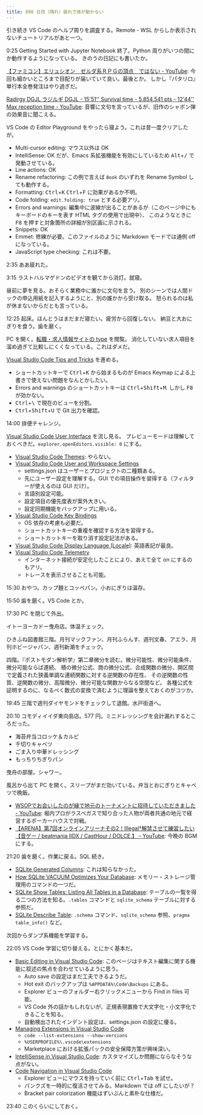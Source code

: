 ```yaml
---
title: 890 日目（晴れ）疲れで体が動かない
---
```


引き続き VS Code のヘルプ周りを調査する。Remote - WSL からしか表示されないチュートリアルがあと一つ。

0:25 Getting Started with Jupyter Notebook 終了。Python 周りがいつの間にか動作するようになっている。
きのうの日記にも書いたか。

[【ファミコン】エリュシオン　ゼルダ系ＲＰＧの頂点　ではない - YouTube](https://www.youtube.com/watch?v=Vkdyd_fnHiI):
今回も細かいところまで目配りが届いていて良い。最後とか。
しかし『パタリロ』単行本全巻発注はやり過ぎだ。

[Radirgy DGJL ラジルギ DGJL - 15'51'' Survival time - 5.854.541 pts - 12'44'' Max reception time - YouTube](https://www.youtube.com/watch?v=L3dZH3l8UWg):
音響に文句を言っているが、旧作のシャボン弾の効果音に聞こえる。

VS Code の Editor Playground をやったら寝よう。これは昔一度クリアしたが。

* Multi-cursor editing: マウス以外は OK
* IntelliSense: OK だが、Emacs 系拡張機能を有効にしているため <kbd>Alt</kbd>+<kbd>/</kbd> で発動させている。
* Line actions: OK
* Rename refactoring: この例で言えば `Book` のいずれを Rename Symbol しても動作する。
* Formatting: <kbd>Ctrl</kbd>+<kbd>K</kbd> <kbd>Ctrl</kbd>+<kbd>F</kbd> に効果があるか不明。
* Code folding: `edit.folding: true` とする必要アリ。
* Errors and warnings: 編集中に波線が出ることがあるが（このページ中にもキーボードのキーを表す HTML タグの使用で出現中）、
  このようなときに <kbd>F8</kbd> を押すと対象箇所の詳細が別区画に示される。
* Snippets: OK
* Emmet: 修練が必要。このファイルのように Markdown モードでは通例 off になっている。
* JavaScript type checking: これは不要。

2:35 ああ疲れた。

3:15 ラストハルマゲドンのビデオを観てから消灯。就寝。

昼前に夢を見る。おそらく業務中に誰かに文句を言う。
別のシーンでは人間ドックの申込用紙を記入するようにと、別の誰かから受け取る。
怒られるのは私が休まないからだとも言っている。

12:25 起床。ほんとうはまだまだ寝たい。疲労から回復しない。
納豆と大おにぎりを食う。歯を磨く。

PC を開く。[転職・求人情報サイトの type](https://type.jp/) を閲覧。
消化していない求人項目を溜め過ぎて比較しにくくなっている。これはダメだ。

[Visual Studio Code Tips and Tricks](https://code.visualstudio.com/docs/getstarted/tips-and-tricks) を進める。

* ショートカットキーで <kbd>Ctrl</kbd>+<kbd>K</kbd> から始まるものが Emacs Keymap による上書きで使えない問題をなんとかしたい。
* Errors and warnings のショートカットキーは <kbd>Ctrl</kbd>+<kbd>Shift</kbd>+<kbd>M</kbd>.
  しかし <kbd>F8</kbd> が効かない。
* <kbd>Ctrl</kbd>+<kbd>&#x5c;</kbd> で現在のビューを分割。
* <kbd>Ctrl</kbd>+<kbd>Shift</kbd>+<kbd>U</kbd> で Git 出力を確認。

14:00 排便チャレンジ。

[Visual Studio Code User Interface](https://code.visualstudio.com/docs/getstarted/userinterface) を流し見る。
プレビューモードは理解しておくべきだ。`explorer.openEditors.visible: 0` にする。

* [Visual Studio Code Themes](https://code.visualstudio.com/docs/getstarted/themes): やらない。
* [Visual Studio Code User and Workspace Settings](https://code.visualstudio.com/docs/getstarted/settings)
  * settings.json はユーザーとプロジェクトの二種類ある。
  * 先にユーザー設定を理解する。GUI での項目操作を習得する（フィルターが使えるのは GUI だけ）。
  * 言語別設定可能。
  * 設定項目の優先度表が案外大きい。
  * 設定同期機能をバックアップに用いる。
* [Visual Studio Code Key Bindings](https://code.visualstudio.com/docs/getstarted/keybindings)
  * OS 依存の考慮も必要だ。
  * ショートカットキーの重複を確認する方法を習得する。
  * ショートカットキーを取り消す設定記法がある。
* [Visual Studio Code Display Language (Locale)](https://code.visualstudio.com/docs/getstarted/locales):
  英語表記が最良。
* [Visual Studio Code Telemetry](https://code.visualstudio.com/docs/getstarted/telemetry)
  * インターネット接続が安定化したことにより、あえて全て on にするのもアリ。
  * トレースを表示させることも可能。

15:30 おやつ。カップ麺とコッペパン。小おにぎりは温存。

15:50 歯を磨く。VS Code とか。

17:30 PC を閉じて外出。

イトーヨーカドー曳舟店。体温チェック。

ひきふね図書館三階。月刊マックファン、月刊ふらんす、週刊文春、アエラ、月刊ホビージャパン、週刊新潮をチェック。

四階。『ポストモダン解析学』第二章微分を読む。微分可能性、微分可能条件、微分可能ならば連続、
積の微分公式、商の微分公式、合成関数の微分、開区間で定義された狭義単調な連続関数に対する逆関数の存在性、
その逆関数の性質、逆関数の微分、高階微分、微分可能な関数からなる空間など。
各種公式を証明するのに、なるべく数式の変換で済むように理論を整えておくのがコツか。

19:45 三階で週刊ダイヤモンドをチェックして退館。水戸街道へ。

20:10 コモディイイダ東向島店。577 円。ミニドレッシングを会計漏れするところだった。

* 海苔弁当コロッケ＆カルビ
* 千切りキャベツ
* ごま入り中華ドレッシング
* もっちりちぎりパン

曳舟の部屋。シャワー。

風呂から出て PC を開く。スリープがまだ効いている。弁当とおにぎりとキャベツで晩飯。

* [WSOPでお会いしたのが縁で地元のトーナメントに招待していただきました - YouTube](https://www.youtube.com/watch?v=0xD1AS9p0Ak):
  堀内プロがラスベガスで知り合った人物が両者共通の地元で経営するポーカーハウスで対戦。
* [【ARENA】第7回オンラインアリーナその2！Illegal†解禁させて練習したい【音ゲー / beatmania IIDX / CastHour / DOLCE.】 - YouTube](https://www.youtube.com/watch?v=HHiJ5VV-B6g):
  今晩の BGM にする。

21:20 歯を磨く。作業に戻る。SQL 続き。

* [SQLite Generated Columns](https://www.sqlitetutorial.net/sqlite-generated-columns/):
  これは知らなかった。
* [How SQLite VACUUM Optimizes Your Database](https://www.sqlitetutorial.net/sqlite-vacuum/):
  メモリー・ストレージ管理用のコマンドの一つだ。
* [SQLite Show Tables: Listing All Tables in a Database](https://www.sqlitetutorial.net/sqlite-show-tables/):
  テーブルの一覧を得る二つの方法を知る。`.tables` コマンドと `sqlite_schema` テーブルに対する参照だ。
* [SQLite Describe Table](https://www.sqlitetutorial.net/sqlite-describe-table/):
  `.schema` コマンド、`sqlite_schema` 参照、`pragma table_info()` など。

次回からダンプ系機能を学習する。

22:05 VS Code 学習に切り替える。とにかく基本だ。

* [Basic Editing in Visual Studio Code](https://code.visualstudio.com/docs/editor/codebasics):
  このページはテキスト編集に関する機能に叙述の焦点を合わせているように思う。
  * Auto save の設定はまだ工夫できるようだ。
  * Hot exit のバックアップは `%APPDATA%\Code\Backups` にある。
  * Explorer ビューのフォルダー右クリックメニューから Find in files 可能。
  * VS Code 外の話かもしれないが、正規表現置換で大文字化・小文字化できることを知る。
  * 自動検出されたインデント設定は、settings.json の設定に優る。
* [Managing Extensions in Visual Studio Code](https://code.visualstudio.com/docs/editor/extension-marketplace)
  * `code --list-extensions --show-versions`
  * `%USERPROFILE%\.vscode\extensions`
  * Marketplace における拡張パックの安全保障方策が興味深い。
* [IntelliSense in Visual Studio Code](https://code.visualstudio.com/docs/editor/intellisense):
  カスタマイズしか問題にならなそうな点がない。
* [Code Navigation in Visual Studio Code](https://code.visualstudio.com/docs/editor/editingevolved)
  * Explorer ビューにマウスを持っていく前に <kbd>Ctrl</kbd>+<kbd>Tab</kbd> を試せ。
  * パンクズを一時的に復活させてみる。Markdown では off にしたいが？
  * Bracket pair colorization 機能はずいぶんと素朴な仕様だ。

23:40 このくらいにしておく。
